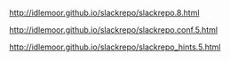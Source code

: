 http://idlemoor.github.io/slackrepo/slackrepo.8.html

http://idlemoor.github.io/slackrepo/slackrepo.conf.5.html

http://idlemoor.github.io/slackrepo/slackrepo_hints.5.html
